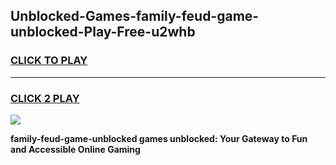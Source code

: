 
## Unblocked-Games-family-feud-game-unblocked-Play-Free-u2whb
<h3>
<a href="https://premium76.site?title=family-feud-game-unblocked&ref=12A">CLICK TO PLAY</a></h3>
<hr>

<h3>
<a href="https://premium76.site?title=family-feud-game-unblocked&ref=12A">CLICK 2 PLAY</a>
  
</h3>

<a href="https://premium76.site?title=family-feud-game-unblocked&ref=12A"><img src="https://clearcache.store/games.png"></a>


**family-feud-game-unblocked games unblocked: Your Gateway to Fun and Accessible Online Gaming**
